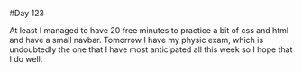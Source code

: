 #Day 123


At least I managed to have 20 free minutes to practice a bit of css and html and have a small navbar.
Tomorrow I have my physic exam, which is undoubtedly the one that I have most anticipated all this week so I hope that I do well.